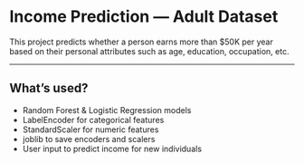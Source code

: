# Income Prediction — Adult Dataset

This project predicts whether a person earns more than \$50K per year based on their personal attributes such as age, education, occupation, etc.

---

## What’s used?

- Random Forest & Logistic Regression models
- LabelEncoder for categorical features
- StandardScaler for numeric features
- joblib to save encoders and scalers
- User input to predict income for new individuals
